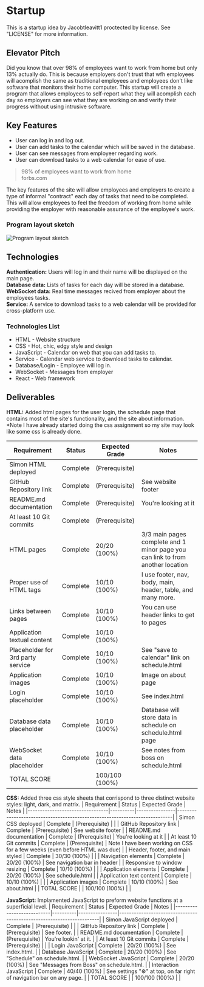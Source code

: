 # Startup
This is a startup idea by Jacobtleavitt1 proctected by license. See "LICENSE" for more information.

## Elevator Pitch
Did you know that over 98% of employees want to work from home but only 13% actually do. This is because employers don't trust that wfh employees will acomplish the same as traditional employees and employees don't like software that monitors their home computer. This startup will create a program that allows employees to self-report what they will acomplish each day so employers can see what they are working on and verify their progress without using intrusive software.

## Key Features
- User can log in and log out.
- User can add tasks to the calendar which will be saved in the database.
- User can see messages from employeer regarding work.
- User can download tasks to a web calendar for ease of use.

> 98% of employees want to work from home  
> forbs.com

The key features of the site will allow employees and employers to create a type of informal "contract" each day of tasks that need to be completed. This will allow employees to feel the freedom of working from home while providing the employer with reasonable assurance of the employee's work.

### Program layout sketch
![Program layout sketch](https://github.com/Jacobtleavitt1/startup/assets/112529618/0faf5847-1cd4-42bb-8506-bcd1794f1bd9)

## Technologies
**Authentication:** Users will log in and their name will be displayed on the main page.  
**Database data:** Lists of tasks for each day will be stored in a database.  
**WebSocket data:** Real time messages recived from employer about the employees tasks.  
**Service:** A service to download tasks to a web calendar will be provided for cross-platform use.  

### Technologies List
- HTML - Website structure
- CSS - Hot, chic, edgy style and design
- JavaScript - Calendar on web that you can add tasks to.
- Service - Calendar web service to download tasks to calendar.
- Database/Login - Employee will log in.
- WebSocket - Messages from employer
- React - Web framework

## Deliverables
**HTML:** Added html pages for the user login, the schedule page that contains most of the site's 
functionality, and the site about information. *Note I have already started doing the css assignment so my site may 
look like some css is already done.

| Requirement                       | Status   | Expected Grade | Notes                                                                          |
|-----------------------------------|----------|----------------|--------------------------------------------------------------------------------|
| Simon HTML deployed               | Complete | (Prerequisite) |                                                                                |
| GitHub Repository link            | Complete | (Prerequisite) | See website footer                                                             |
| README.md documentation           | Complete | (Prerequisite) | You're looking at it                                                           |
| At least 10 Git commits           | Complete | (Prerequisite) |                                                                                |
| HTML pages                        | Complete | 20/20 (100%)   | 3/3 main pages complete and 1 minor page you can link to from another location |
| Proper use of HTML tags           | Complete | 10/10 (100%)   | I use footer, nav, body, main, header, table, and many more.       |
| Links between pages               | Complete | 10/10 (100%)   | You can use header links to get to pages                                       |
| Application textual content       | Complete | 10/10 (100%)   |                                                                                |
| Placeholder for 3rd party service | Complete | 10/10 (100%)   | See "save to calendar" link on schedule.html                                   |
| Application images                | Complete | 10/10 (100%)   | Image on about page                                                            |
| Login placeholder                 | Complete | 10/10 (100%)   | See index.html                                                                 |
| Database data placeholder         | Complete | 10/10 (100%)   | Database will store data in schedule on schedule.html page                     |
| WebSocket data placeholder        | Complete | 10/10 (100%)   | See notes from boss on schedule.html                                           |
| TOTAL SCORE                       |          | 100/100 (100%) |                                                                                |

**CSS:** Added three css style sheets that corrispond to three distinct website styles: light, dark, and matrix.
| Requirement                     | Status   | Expected Grade | Notes                                                                      |
|---------------------------------|----------|----------------|----------------------------------------------------------------------------|
| Simon CSS deployed              | Complete | (Prerequisite) |                                                                            |
| GitHub Repository link          | Complete | (Prerequisite) | See website footer                                                         |
| README.md documentation         | Complete | (Prerequisite) | You're looking at it                                                       |
| At least 10 Git commits         | Complete | (Prerequisite) | Note I have been working on CSS for a few weeks (even before HTML was due) |
| Header, footer, and main styled | Complete | 30/30 (100%)   |                                                                            |
| Navigation elements             | Complete | 20/20 (100%)   | See navigation bar in header                                               |
| Responsive to window resizing   | Complete | 10/10 (100%)   |                                                                            |
| Application elements            | Complete | 20/20 (100%)   | See schedule.html                                                          |
| Application text content        | Complete | 10/10 (100%)   |                                                                            |
| Application images              | Complete | 10/10 (100%)   | See about.html                                                             |
| TOTAL SCORE                     |          | 100/100 (100%) |                                                                            |

**JavaScript:** Implamented JavaScript to preform website functions at a superficial level.
| Requirement               | Status   | Expected Grade | Notes                                                                |
|---------------------------|----------|----------------|----------------------------------------------------------------------|
| Simon JavaScript deployed | Complete | (Prerequisite) |                                                                      |
| GitHub Repository link    | Complete | (Prerequisite) | See footer.                                                          |
| README.md documentation   | Complete | (Prerequisite) | You're lookin' at it.                                                |
| At least 10 Git commits   | Complete | (Prerequisite) |                                                                      |
| Login JavaScript          | Complete | 20/20 (100%)   | See index.html.                                                      |
| Database JavaScript       | Complete | 20/20 (100%)   | See "Schedule" on schedule.html.                                     |
| WebSocket JavaScript      | Complete | 20/20 (100%)   | See "Messages from Boss" on schedule.html.                           |
| Interaction JavaScript    | Complete | 40/40 (100%)   | See settings "⚙" at top, on far right of navigation bar on any page. |
| TOTAL SCORE               |          | 100/100 (100%) |                                                                      |